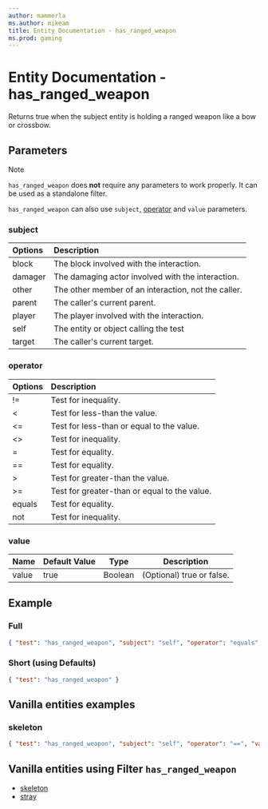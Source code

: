 ```yaml
---
author: mammerla
ms.author: mikeam
title: Entity Documentation - has_ranged_weapon
ms.prod: gaming
---
```


# Entity Documentation - has_ranged_weapon

Returns true when the subject entity is holding a ranged weapon like a bow or crossbow.

## Parameters

> [!Note]
> `has_ranged_weapon` does **not** require any parameters to work properly. It can be used as a standalone filter.
>
>`has_ranged_weapon` can also use `subject`, [operator](../Definitions/NestedTables/operator.md) and `value` parameters.

### subject

| Options| Description |
|:-----------|:-----------|
| block| The block involved with the interaction. |
| damager| The damaging actor involved with the interaction. |
| other| The other member of an interaction, not the caller. |
| parent| The caller's current parent. |
| player| The player involved with the interaction. |
| self| The entity or object calling the test |
| target| The caller's current target. |

### operator

| Options| Description |
|:-----------|:-----------|
| !=| Test for inequality. |
| <| Test for less-than the value. |
| <=| Test for less-than or equal to the value. |
| <>| Test for inequality. |
| =| Test for equality. |
| ==| Test for equality. |
| >| Test for greater-than the value. |
| >=| Test for greater-than or equal to the value. |
| equals| Test for equality. |
| not| Test for inequality. |

### value

|Name |Default Value  |Type  |Description  |
|---------|---------|---------|---------|
|value |true |Boolean |(Optional) true or false. |

## Example

### Full

```json
{ "test": "has_ranged_weapon", "subject": "self", "operator": "equals", "value": true }
```

### Short (using Defaults)

```json
{ "test": "has_ranged_weapon" }
```

## Vanilla entities examples

### skeleton

```json
{ "test": "has_ranged_weapon", "subject": "self", "operator": "==", "value": false }
```

## Vanilla entities using Filter `has_ranged_weapon`

- [skeleton](../../../../Source/VanillaBehaviorPack_Snippets/entities/skeleton.md)
- [stray](../../../../Source/VanillaBehaviorPack_Snippets/entities/stray.md)
